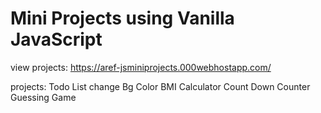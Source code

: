 # Mini Projects using Vanilla JavaScript

view projects: https://aref-jsminiprojects.000webhostapp.com/

projects:
          Todo List
          change Bg Color
          BMI
          Calculator
          Count Down
          Counter
          Guessing Game
